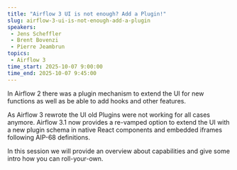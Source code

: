 ```yaml
---
title: "Airflow 3 UI is not enough? Add a Plugin!"
slug: airflow-3-ui-is-not-enough-add-a-plugin
speakers:
 - Jens Scheffler
 - Brent Bovenzi
 - Pierre Jeambrun
topics:
 - Airflow 3
time_start: 2025-10-07 9:00:00
time_end: 2025-10-07 9:45:00
---
```


In Airflow 2 there was a plugin mechanism to extend the UI for new functions as well as be able to add hooks and other features.

As Airflow 3 rewrote the UI old Plugins were not working for all cases anymore. Airflow 3.1 now provides a re-vamped option to extend the UI with a new plugin schema in native React components and embedded iframes following AIP-68 definitions.

In this session we will provide an overview about capabilities and give some intro how you can roll-your-own.